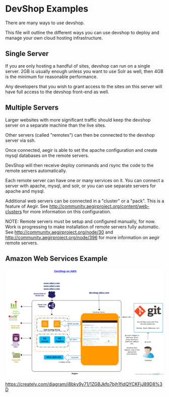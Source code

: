 DevShop Examples
================

There are many ways to use devshop.  

This file will outline the different ways you can use devshop to deploy and manage your own cloud hosting infrastructure.

Single Server
-------------

If you are only hosting a handful of sites, devshop can run on a single server.  2GB is usually enough unless you want
to use Solr as well, then 4GB is the minimum for reasonable performance.

Any developers that you wish to grant access to the sites on this server will have full access to the devshop
front-end as well.


Multiple Servers
----------------

Larger websites with more significant traffic should keep the devshop server on a separate machine than the live sites.

Other servers (called "remotes") can then be connected to the devshop server via ssh.
  
Once connected, aegir is able to set the apache configuration and create mysql databases on the remote servers.

DevShop will then receive deploy commands and rsync the code to the remote servers automatically.

Each remote server can have one or many services on it.  You can connect a server with apache, mysql, and solr, or you can use separate servers for apache and mysql.

Additional web servers can be connected in a "cluster" or a "pack".  This is a feature of Aegir.  See http://community.aegirproject.org/content/web-clusters for more information on this configuration.

NOTE: Remote servers must be setup and configured manually, for now.  Work is progressing to make installation
of remote servers fully automatic.  See http://community.aegirproject.org/node/30 and http://community.aegirproject.org/node/396 for more information on aegir remote servers.


Amazon Web Services Example
---------------------------

![Network Diagram for DevShop on AWS](devshop-on-aws.png "DevShop on AWS")

https://creately.com/diagram/i8bky9y71/1ZGBJkfo7bjh1fidQYCKFjJ89D8%3D